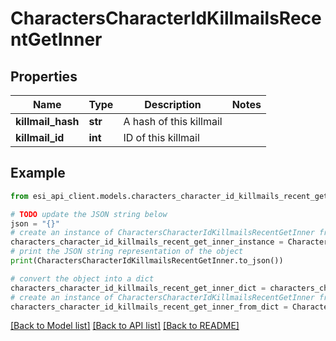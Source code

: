 # CharactersCharacterIdKillmailsRecentGetInner


## Properties

Name | Type | Description | Notes
------------ | ------------- | ------------- | -------------
**killmail_hash** | **str** | A hash of this killmail | 
**killmail_id** | **int** | ID of this killmail | 

## Example

```python
from esi_api_client.models.characters_character_id_killmails_recent_get_inner import CharactersCharacterIdKillmailsRecentGetInner

# TODO update the JSON string below
json = "{}"
# create an instance of CharactersCharacterIdKillmailsRecentGetInner from a JSON string
characters_character_id_killmails_recent_get_inner_instance = CharactersCharacterIdKillmailsRecentGetInner.from_json(json)
# print the JSON string representation of the object
print(CharactersCharacterIdKillmailsRecentGetInner.to_json())

# convert the object into a dict
characters_character_id_killmails_recent_get_inner_dict = characters_character_id_killmails_recent_get_inner_instance.to_dict()
# create an instance of CharactersCharacterIdKillmailsRecentGetInner from a dict
characters_character_id_killmails_recent_get_inner_from_dict = CharactersCharacterIdKillmailsRecentGetInner.from_dict(characters_character_id_killmails_recent_get_inner_dict)
```
[[Back to Model list]](../README.md#documentation-for-models) [[Back to API list]](../README.md#documentation-for-api-endpoints) [[Back to README]](../README.md)


